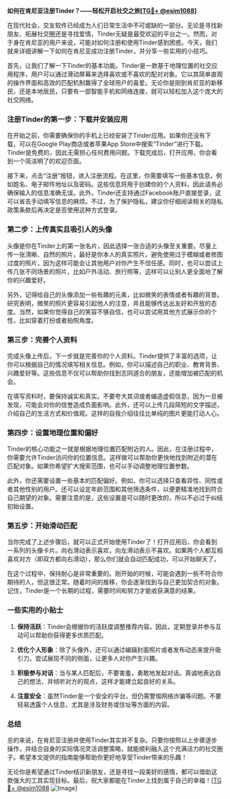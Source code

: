 **如何在肯尼亚注册Tinder？——轻松开启社交之旅[[TG💪+ @esim1088](https://t.me/s/esim1088)]**

在现代社会，交友软件已经成为人们日常生活中不可或缺的一部分。无论是寻找新朋友、拓展社交圈还是寻找爱情，Tinder无疑是最受欢迎的平台之一。然而，对于身在肯尼亚的用户来说，可能对如何注册和使用Tinder感到困惑。今天，我们就来详细讲解一下如何在肯尼亚成功注册Tinder，并分享一些实用的小技巧。

首先，让我们了解一下Tinder的基本功能。Tinder是一款基于地理位置的社交应用程序，用户可以通过滑动屏幕来选择喜欢或不喜欢的配对对象。它以其简单直观的操作界面和高效的匹配机制赢得了全球用户的喜爱。无论你是刚到肯尼亚的新移民，还是本地居民，只要有一部智能手机和网络连接，就可以轻松加入这个庞大的社交网络。

### **注册Tinder的第一步：下载并安装应用**

在开始之前，你需要确保你的手机上已经安装了Tinder应用。如果你还没有下载，可以在Google Play商店或者苹果App Store中搜索“Tinder”进行下载。Tinder是免费的，因此无需担心任何费用问题。下载完成后，打开应用，你会看到一个简洁明了的欢迎页面。

接下来，点击“注册”按钮，进入注册流程。在这里，你需要填写一些基本信息，例如姓名、电子邮件地址以及密码。这些信息将用于创建你的个人资料，因此请务必确保输入的信息准确无误。此外，Tinder还支持通过Facebook账户直接登录，这可以省去手动填写信息的麻烦。不过，为了保护隐私，建议你仔细阅读相关的隐私政策条款后再决定是否使用这种方式登录。

### **第二步：上传真实且吸引人的头像**

头像是你在Tinder上的第一张名片，因此选择一张合适的头像至关重要。尽量上传一张清晰、自然的照片，最好是你本人的真实照片。避免使用过于模糊或者修图过度的照片，因为这样可能会让其他用户对你产生不信任感。同时，也可以尝试上传几张不同场景的照片，比如户外活动、旅行照等，这样可以让别人更全面地了解你的兴趣爱好。

另外，记得给自己的头像添加一些有趣的元素，比如微笑的表情或者有趣的背景。研究表明，微笑的照片更容易引起他人的注意，并且能够传达出友好和开放的态度。当然，如果你觉得自己的笑容不够自信，也可以尝试用其他方式展示你的个性，比如穿着打扮或者拍照角度。

### **第三步：完善个人资料**

完成头像上传后，下一步就是完善你的个人资料。Tinder提供了丰富的选项，让你可以根据自己的情况填写相关信息。例如，你可以描述自己的职业、教育背景、兴趣爱好等。这些信息不仅可以帮助你找到志同道合的朋友，还能增加被匹配的机会。

在填写资料时，要保持诚实和真实。不要夸大其词或者编造虚假信息，因为一旦被发现，可能会对你的信誉造成负面影响。此外，还可以上传几段简短的文字描述，介绍自己的生活方式和价值观。这样的自我介绍往往比单纯的图片更能打动人心。

### **第四步：设置地理位置和偏好**

Tinder的核心功能之一就是根据地理位置匹配附近的人。因此，在注册过程中，你需要允许Tinder访问你的位置信息。这样做可以帮助你更快地找到附近的潜在匹配对象。如果你希望扩大搜索范围，也可以手动调整地理位置参数。

此外，你还需要设置一些基本的匹配偏好。例如，你可以选择只查看异性、同性或者其他性别的用户。还可以设定年龄范围和其他筛选条件，以便更精准地找到符合自己期望的对象。需要注意的是，这些设置是可以随时更改的，所以不必过于纠结初始设置。

### **第五步：开始滑动匹配**

当你完成了上述步骤后，就可以正式开始使用Tinder了！打开应用后，你会看到一系列的头像卡片。向右滑动表示喜欢，向左滑动表示不喜欢。如果两个人都互相喜欢对方（即双方都向右滑动），那么你们就会自动匹配成功，可以开始聊天了。

在这个过程中，保持耐心是非常重要的。刚开始的时候，可能会遇到一些不符合你期待的人，但这很正常。随着时间的推移，你会逐渐找到与自己更加契合的对象。记住，Tinder是一个长期的过程，需要时间和努力才能收获满意的结果。

### **一些实用的小贴士**

1. **保持活跃**：Tinder会根据你的活跃度调整推荐内容。因此，定期登录并参与互动可以帮助你获得更多优质匹配。
   
2. **优化个人形象**：除了头像外，还可以通过编辑封面照片或者发布动态来提升吸引力。尝试展现不同的侧面，让更多人对你产生兴趣。

3. **积极参与对话**：当与某人匹配后，不要害羞，勇敢地发起对话。真诚地表达自己的想法，并倾听对方的观点，这样才能建立起良好的关系。

4. **注意安全**：虽然Tinder是一个安全的平台，但仍需警惕网络诈骗等问题。不要轻易透露个人信息，尤其是涉及财务或住址等方面的内容。

### **总结**

总的来说，在肯尼亚注册并使用Tinder其实并不复杂。只要你按照以上步骤逐步操作，并结合自身的实际情况灵活调整策略，就能顺利融入这个充满活力的社交圈子。希望本文提供的指南能够帮助你更好地享受Tinder带来的乐趣！

无论你是希望通过Tinder结识新朋友，还是寻找一段美好的感情，都可以借助这款强大的工具实现目标。最后，祝大家都能在Tinder上找到属于自己的幸福！[[TG💪+ @esim1088](https://t.me/s/esim1088) ![Image](https://i.postimg.cc/4NQfJmqS/Snipaste-2025-05-13-00-14-12.png)]